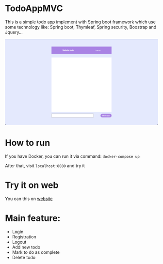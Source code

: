 # TodoAppMVC
This is a simple todo app implement with Spring boot framework which use some technology like: Spring boot, Thymleaf, Spring security, Boostrap and Jquery...

![image main feature](/images/main-feature.png)
# How to run
If you have Docker, you can run it via command:
```docker-compose up ``` 

After that, visit ```localhost:8080``` and try it

# Try it on web
You can this on [website](https://mystic-springboot-mvc.herokuapp.com/)


# Main feature:
+ Login
+ Registration
+ Logout
+ Add new todo
+ Mark to do as complete
+ Delete todo

